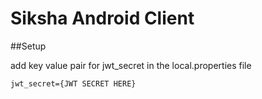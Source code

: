 # Siksha Android Client

##Setup

add key value pair for jwt_secret in the local.properties file

`
jwt_secret={JWT SECRET HERE}
`